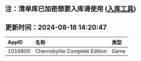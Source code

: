 ## 注：清单库已加密想要入库请使用 ([入库工具](https://github.com/BlankTMing/ManifestAutoUpdate/releases))

## 更新时间：2024-08-18 14:20:47
| AppID | 名称 | 类型  |
| :-------------------- | :----------------------------- | :----------- |
| 1016800 | Chernobylite Complete Edition| Game |
